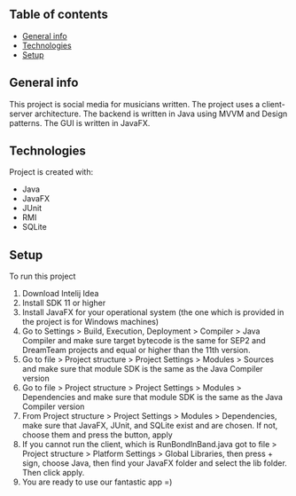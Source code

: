## Table of contents
* [General info](#general-info)
* [Technologies](#technologies)
* [Setup](#setup)

## General info
This project is social media for musicians written. 
The project uses a client-server architecture.
The backend is written in Java using MVVM and Design patterns.
The GUI is written in JavaFX.
## Technologies
Project is created with:
* Java
* JavaFX
* JUnit
* RMI
* SQLite
## Setup
To run this project

1) Download Intelij Idea
2) Install SDK 11 or higher
3) Install JavaFX for your operational system (the one which is provided in the project is for Windows machines)
4) Go to Settings > Build, Execution, Deployment > Compiler > Java Compiler and make sure target bytecode is the same for SEP2 and DreamTeam projects and equal or higher than the 11th version.
5) Go to file > Project structure > Project Settings > Modules > Sources  and make sure that module SDK is the same as the Java Compiler version
6) Go to file > Project structure > Project Settings > Modules > Dependencies and make sure that module SDK is the same as the Java Compiler version
7) From  Project structure > Project Settings > Modules > Dependencies, make sure that JavaFX, JUnit, and SQLite exist and are chosen. If not, choose them and press the button, apply
8) If you cannot run the client, which is RunBondInBand.java got to file > Project structure > Platform Settings > Global Libraries, then press + sign, choose Java, then find your JavaFX folder and select the lib folder. Then click apply.
9) You are ready to use our fantastic app =)

